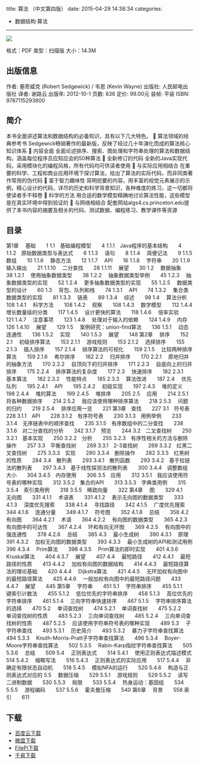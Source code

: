 title: 算法 （中文第四版）
date: 2015-04-29 14:38:34
categories:
  - 数据结构·算法
---

![](http://img5.douban.com/lpic/s24409638.jpg)

格式：PDF
类型：扫描版
大小：14.3M

<!--more-->

## 出版信息 ##

作者: 塞奇威克 (Robert Sedgewick) / 韦恩 (Kevin Wayne) 
出版社: 人民邮电出版社
译者: 谢路云 
出版年: 2012-10-1
页数: 636
定价: 99.00元
装帧: 平装
ISBN: 9787115293800

## 简介 ##

本书全面讲述算法和数据结构的必备知识，具有以下几大特色。
 算法领域的经典参考书
Sedgewick畅销著作的最新版，反映了经过几十年演化而成的算法核心知识体系
 内容全面
全面论述排序、搜索、图处理和字符串处理的算法和数据结构，涵盖每位程序员应知应会的50种算法
 全新修订的代码
全新的Java实现代码，采用模块化的编程风格，所有代码均可供读者使用
 与实际应用相结合
在重要的科学、工程和商业应用环境下探讨算法，给出了算法的实际代码，而非同类著作常用的伪代码
 富于智力趣味性
简明扼要的内容，用丰富的视觉元素展示的示例，精心设计的代码，详尽的历史和科学背景知识，各种难度的练习，这一切都将使读者手不释卷
 科学的方法
用合适的数学模型精确地讨论算法性能，这些模型是在真实环境中得到验证的
 与网络相结合
配套网站algs4.cs.princeton.edu提供了本书内容的摘要及相关的代码、测试数据、编程练习、教学课件等资源

## 目录 ##

第1章　 基础　　1
1.1　基础编程模型　　4
1.1.1　Java程序的基本结构　　4
1.1.2　原始数据类型与表达式　　6
1.1.3　 语句　　8
1.1.4　 简便记法　　9
1.1.5　 数组　　10
1.1.6　 静态方法　　12
1.1.7　 API　　16
1.1.8　 字符串　　20
1.1.9　 输入输出　　21
1.1.10　 二分查找　　28
1.1.11　 展望　　30
1.2　 数据抽象　　38
1.2.1　 使用抽象数据类型　　38
1.2.2　 抽象数据类型举例　　45
1.2.3　 抽象数据类型的实现　　52
1.2.4　 更多抽象数据类型的实现　　55
1.2.5　 数据类型的设计　　60
1.3　 背包、队列和栈　　74
1.3.1　 API　　74
1.3.2　 集合类数据类型的实现　　81
1.3.3　 链表　　89
1.3.4　 综述　　98
1.4　 算法分析　　108
1.4.1　 科学方法　　108
1.4.2　 观察　　108
1.4.3　 数学模型　　112
1.4.4　 增长数量级的分类　　117
1.4.5　 设计更快的算法　　118
1.4.6　 倍率实验　　121
1.4.7　 注意事项　　123
1.4.8　 处理对于输入的依赖　　124
1.4.9　 内存　　126
1.4.10　 展望　　129
1.5　 案例研究：union-find算法　　136
1.5.1　 动态连通性　　136
1.5.2　 实现　　140
1.5.3　 展望　　148
第2章　 排序　　152
2.1　 初级排序算法　　153
2.1.1　 游戏规则　　153
2.1.2　 选择排序　　155
2.1.3　 插入排序　　157
2.1.4　 排序算法的可视化　　159
2.1.5　 比较两种排序算法　　159
2.1.6　 希尔排序　　162
2.2　 归并排序　　170
2.2.1　 原地归并的抽象方法　　170
2.2.2　 自顶向下的归并排序　　171
2.2.3　 自底向上的归并排序　　175
2.2.4　 排序算法的复杂度　　177
2.3　 快速排序　　182
2.3.1　 基本算法　　182
2.3.2　 性能特点　　185
2.3.3　 算法改进　　187
2.4　 优先队列　　195
2.4.1　 API　　195
2.4.2　 初级实现　　197
2.4.3　 堆的定义　　198
2.4.4　 堆的算法　　199
2.4.5　 堆排序　　205
2.5　 应用　　214
2.5.1　 将各种数据排序　　214
2.5.2　 我应该使用哪种排序算法　　218
2.5.3　 问题的归约　　219
2.5.4　 排序应用一览　　221
第3章　查找　　227
3.1　符号表　　228
3.1.1　API　　228
3.1.2　有序符号表　　230
3.1.3　用例举例　　233
3.1.4　无序链表中的顺序查找　　235
3.1.5　有序数组中的二分查找　　238
3.1.6　对二分查找的分析　　242
3.1.7　预览　　244
3.2　二叉查找树　　250
3.2.1　基本实现　　250
3.2.2　分析　　255
3.2.3　有序性相关的方法与删除操作　　257
3.3　平衡查找树　　269
3.3.1　2-3查找树　　269
3.3.2　红黑二叉查找树　　275
3.3.3　实现　　280
3.3.4　删除操作　　282
3.3.5　红黑树的性质　　284
3.4　散列表　　293
3.4.1　散列函数　　293
3.4.2　基于拉链法的散列表　　297
3.4.3　基于线性探测法的散列表　　300
3.4.4　调整数组大小　　304
3.4.5　内存使用　　306
3.5　应用　　312
3.5.1　我应该使用符号表的哪种实现　　312
3.5.2　集合的API　　313
3.5.3　字典类用例　　315
3.5.4　索引类用例　　318
3.5.5　稀疏向量　　322
第4章　 图　　329
4.1　 无向图　　331
4.1.1　 术语表　　331
4.1.2　 表示无向图的数据类型　　333
4.1.3　 深度优先搜索　　338
4.1.4　 寻找路径　　342
4.1.5　 广度优先搜索　　344
4.1.6　 连通分量　　349
4.1.7　 符号图　　352
4.1.8　 总结　　358
4.2　 有向图　　364
4.2.1　 术语　　364
4.2.2　 有向图的数据类型　　365
4.2.3　 有向图中的可达性　　367
4.2.4　 环和有向无环图　　369
4.2.5　 有向图中的强连通性　　378
4.2.6　 总结　　385
4.3　 最小生成树　　390
4.3.1　 原理　　391
4.3.2　 加权无向图的数据类型　　393
4.3.3　 最小生成树的API和测试用例　　396
4.3.4　 Prim算法　　398
4.3.5　 Prim算法的即时实现　　401
4.3.6　 Kruskal算法　　404
4.3.7　 展望　　407
4.4　 最短路径　　412
4.4.1　 最短路径的性质　　413
4.4.2　 加权有向图的数据结构　　414
4.4.3　 最短路径算法的理论基础　　420
4.4.4　 Dijkstra算法　　421
4.4.5　 无环加权有向图中的最短路径算法　　425
4.4.6　 一般加权有向图中的最短路径问题　　433
4.4.7　 展望　　445
第5章　 字符串　　451
5.1　 字符串排序　　455
5.1.1　 键索引计数法　　455
5.1.2　 低位优先的字符串排序　　458
5.1.3　 高位优先的字符串排序　　461
5.1.4　 三向字符串快速排序　　467
5.1.5　 字符串排序算法的选择　　470
5.2　 单词查找树　　474
5.2.1　 单词查找树　　475
5.2.2　 单词查找树的性质　　483
5.2.3　 三向单词查找树　　485
5.2.4　 三向单词查找树的性质　　487
5.2.5　 应该使用字符串符号表的哪种实现　　489
5.3　 子字符串查找　　493
5.3.1　 历史简介　　493
5.3.2　 暴力子字符串查找算法　　494
5.3.3　 Knuth-Morris-Pratt子字符串查找算法　　496
5.3.4　 Boyer-Moore字符串查找算法　　502
5.3.5　 Rabin-Karp指纹字符串查找算法　　505
5.3.6　 总结　　509
5.4　 正则表达式　　514
5.4.1　 使用正则表达式描述模式　　514
5.4.2　 缩略写法　　516
5.4.3　 正则表达式的实际应用　　517
5.4.4　 非确定有限状态自动机　　518
5.4.5　 模拟NFA的运行　　520
5.4.6　 构造与正则表达式对应的
5.5　 数据压缩　　529
5.5.1　 游戏规则　　529
5.5.2　 读写二进制数据　　530
5.5.3　 局限　　533
5.5.4　 热身运动：基因组　　534
5.5.5　 游程编码　　537
5.5.6　 霍夫曼压缩　　540
第6章　 背景　　558
索引　　611

## 下载 ##

* [百度云下载](http://pan.baidu.com/s/1pJE7neF)
* [微盘下载](http://vdisk.weibo.com/s/aADaW4YRPbn_N)
* [FilePi下载](http://filepi.com/i/nYg1BAo)
* [千易下载](http://1000eb.com/1ggi7)
